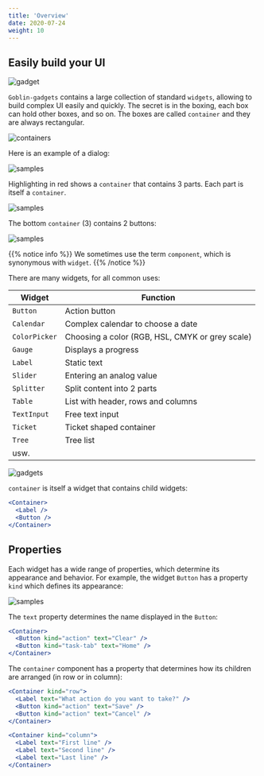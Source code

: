```yaml
---
title: 'Overview'
date: 2020-07-24
weight: 10
---
```


## Easily build your UI

![gadget](/img/gadgets.1.svg?width=450px)

`Goblin-gadgets` contains a large collection of standard `widgets`, allowing to
build complex UI easily and quickly. The secret is in the boxing, each box can
hold other boxes, and so on. The boxes are called `container` and they are
always rectangular.

![containers](/img/gadgets.containers.png?width=500px)

Here is an example of a dialog:

![samples](/img/gadgets.tree0.png?width=500px)

Highlighting in red shows a `container` that contains 3 parts. Each part is
itself a `container`.

![samples](/img/gadgets.tree1.png?width=900px)

The bottom `container` (3) contains 2 buttons:

![samples](/img/gadgets.tree2.png?width=900px)

{{% notice info %}} We sometimes use the term `component`, which is synonymous
with `widget`. {{% /notice %}}

There are many widgets, for all common uses:

| Widget        | Function                                        |
| ------------- | ----------------------------------------------- |
| `Button`      | Action button                                   |
| `Calendar`    | Complex calendar to choose a date               |
| `ColorPicker` | Choosing a color (RGB, HSL, CMYK or grey scale) |
| `Gauge`       | Displays a progress                             |
| `Label`       | Static text                                     |
| `Slider`      | Entering an analog value                        |
| `Splitter`    | Split content into 2 parts                      |
| `Table`       | List with header, rows and columns              |
| `TextInput`   | Free text input                                 |
| `Ticket`      | Ticket shaped container                         |
| `Tree`        | Tree list                                       |
| usw.          |                                                 |

![gadgets](/img/gadgets.sample2.png?width=600px)

`container` is itself a widget that contains child widgets:

```jsx
<Container>
  <Label />
  <Button />
</Container>
```

## Properties

Each widget has a wide range of properties, which determine its appearance and
behavior. For example, the widget `Button` has a property `kind` which defines
its appearance:

![samples](/img/gadgets.buttons.png)

The `text` property determines the name displayed in the `Button`:

```jsx
<Container>
  <Button kind="action" text="Clear" />
  <Button kind="task-tab" text="Home" />
</Container>
```

The `container` component has a property that determines how its children are
arranged (in row or in column):

```jsx
<Container kind="row">
  <Label text="What action do you want to take?" />
  <Button kind="action" text="Save" />
  <Button kind="action" text="Cancel" />
</Container>
```

```jsx
<Container kind="column">
  <Label text="First line" />
  <Label text="Second line" />
  <Label text="Last line" />
</Container>
```
